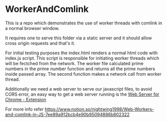 # WorkerAndComlink
<p>This is a repo which demonstrates the use of worker threads with comlink in a normal browser window.</p>
<p>It requires one to serve this folder via a static server and it should allow cross origin requests and that's it.</p>
<p>
For initial testing purposes the index.html renders a normal html code with index.js script. 
This script is responsible for initiating worker threads which will be fectched from the network.
The worker file calculated prime numbers in the prime number function and returns all the prime numbers inside passed array.
The second function makes a network call from worker thread.
</p>

Additionally we need a web server to serve our javascript files, to avoid CORS error, an easy way to get a web server running is the [Web Server for Chrome - Extension](https://chrome.google.com/webstore/detail/web-server-for-chrome/ofhbbkphhbklhfoeikjpcbhemlocgigb?hl=en)

For more info refer <a href="https://www.notion.so/nightwing1998/Web-Workers-and-comlink-in-JS-7ee89a912bcb4e90b95094886b802322" target="_blank">https://www.notion.so/nightwing1998/Web-Workers-and-comlink-in-JS-7ee89a912bcb4e90b95094886b802322</a>
